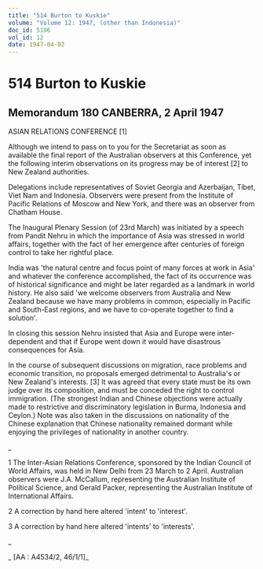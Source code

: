 ```yaml
---
title: "514 Burton to Kuskie"
volume: "Volume 12: 1947, (other than Indonesia)"
doc_id: 5196
vol_id: 12
date: 1947-04-02
---
```


# 514 Burton to Kuskie

## Memorandum 180 CANBERRA, 2 April 1947

ASIAN RELATIONS CONFERENCE [1]

Although we intend to pass on to you for the Secretariat as soon as available the final report of the Australian observers at this Conference, yet the following interim observations on its progress may be of interest [2] to New Zealand authorities.

Delegations include representatives of Soviet Georgia and Azerbaijan, Tibet, Viet Nam and Indonesia. Observers were present from the Institute of Pacific Relations of Moscow and New York, and there was an observer from Chatham House.

The Inaugural Plenary Session (of 23rd March) was initiated by a speech from Pandit Nehru in which the importance of Asia was stressed in world affairs, together with the fact of her emergence after centuries of foreign control to take her rightful place.

India was 'the natural centre and focus point of many forces at work in Asia' and whatever the conference accomplished, the fact of its occurrence was of historical significance and might be later regarded as a landmark in world history. He also said 'we welcome observers from Australia and New Zealand because we have many problems in common, especially in Pacific and South-East regions, and we have to co-operate together to find a solution'.

In closing this session Nehru insisted that Asia and Europe were inter-dependent and that if Europe went down it would have disastrous consequences for Asia.

In the course of subsequent discussions on migration, race problems and economic transition, no proposals emerged detrimental to Australia's or New Zealand's interests. [3] It was agreed that every state must be its own judge over its composition, and must be conceded the right to control immigration. (The strongest Indian and Chinese objections were actually made to restrictive and discriminatory legislation in Burma, Indonesia and Ceylon.) Note was also taken in the discussions on nationality of the Chinese explanation that Chinese nationality remained dormant while enjoying the privileges of nationality in another country.

_

1 The Inter-Asian Relations Conference, sponsored by the Indian Council of World Affairs, was held in New Delhi from 23 March to 2 April. Australian observers were J.A. McCallum, representing the Australian Institute of Political Science, and Gerald Packer, representing the Australian Institute of International Affairs.

2 A correction by hand here altered 'intent' to 'interest'.

3 A correction by hand here altered 'intents' to 'interests'.

_

_ [AA : A4534/2, 46/1/1]_
